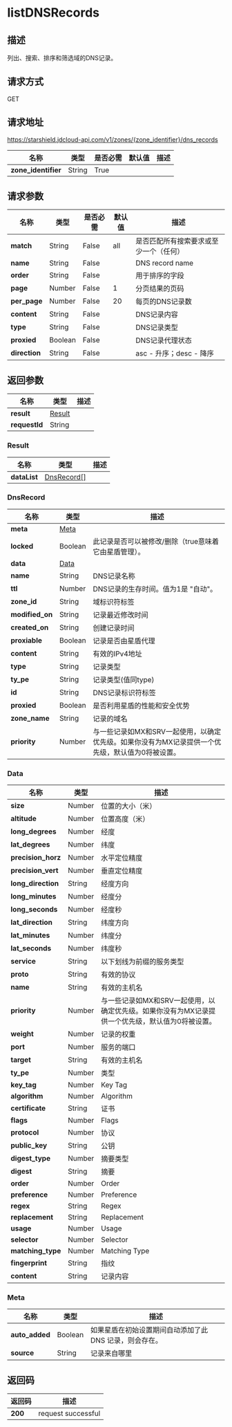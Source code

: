 # listDNSRecords


## 描述
列出、搜索、排序和筛选域的DNS记录。

## 请求方式
GET

## 请求地址
https://starshield.jdcloud-api.com/v1/zones/{zone_identifier}/dns_records

|名称|类型|是否必需|默认值|描述|
|---|---|---|---|---|
|**zone_identifier**|String|True| | |

## 请求参数
|名称|类型|是否必需|默认值|描述|
|---|---|---|---|---|
|**match**|String|False|all|是否匹配所有搜索要求或至少一个（任何）|
|**name**|String|False| |DNS record name|
|**order**|String|False| |用于排序的字段|
|**page**|Number|False|1|分页结果的页码|
|**per_page**|Number|False|20|每页的DNS记录数|
|**content**|String|False| |DNS记录内容|
|**type**|String|False| |DNS记录类型|
|**proxied**|Boolean|False| |DNS记录代理状态|
|**direction**|String|False| |asc - 升序；desc - 降序|


## 返回参数
|名称|类型|描述|
|---|---|---|
|**result**|[Result](listDNSRecords#result)| |
|**requestId**|String| |

### <div id="result">Result</div>
|名称|类型|描述|
|---|---|---|
|**dataList**|[DnsRecord[]](listDNSRecords#dnsrecord)| |
### <div id="dnsrecord">DnsRecord</div>
|名称|类型|描述|
|---|---|---|
|**meta**|[Meta](listDNSRecords#meta)| |
|**locked**|Boolean|此记录是否可以被修改/删除（true意味着它由星盾管理）。|
|**data**|[Data](listDNSRecords#data)| |
|**name**|String|DNS记录名称|
|**ttl**|Number|DNS记录的生存时间。值为1是 "自动"。|
|**zone_id**|String|域标识符标签|
|**modified_on**|String|记录最近修改时间|
|**created_on**|String|创建记录时间|
|**proxiable**|Boolean|记录是否由星盾代理|
|**content**|String|有效的IPv4地址|
|**type**|String|记录类型|
|**ty_pe**|String|记录类型(值同type)|
|**id**|String|DNS记录标识符标签|
|**proxied**|Boolean|是否利用星盾的性能和安全优势|
|**zone_name**|String|记录的域名|
|**priority**|Number|与一些记录如MX和SRV一起使用，以确定优先级。如果你没有为MX记录提供一个优先级，默认值为0将被设置。|
### <div id="data">Data</div>
|名称|类型|描述|
|---|---|---|
|**size**|Number|位置的大小（米）|
|**altitude**|Number|位置高度（米）|
|**long_degrees**|Number|经度|
|**lat_degrees**|Number|纬度|
|**precision_horz**|Number|水平定位精度|
|**precision_vert**|Number|垂直定位精度|
|**long_direction**|String|经度方向|
|**long_minutes**|Number|经度分|
|**long_seconds**|Number|经度秒|
|**lat_direction**|String|纬度方向|
|**lat_minutes**|Number|纬度分|
|**lat_seconds**|Number|纬度秒|
|**service**|String|以下划线为前缀的服务类型|
|**proto**|String|有效的协议|
|**name**|String|有效的主机名|
|**priority**|Number|与一些记录如MX和SRV一起使用，以确定优先级。如果你没有为MX记录提供一个优先级，默认值为0将被设置。|
|**weight**|Number|记录的权重|
|**port**|Number|服务的端口|
|**target**|String|有效的主机名|
|**ty_pe**|Number|类型|
|**key_tag**|Number|Key Tag|
|**algorithm**|Number|Algorithm|
|**certificate**|String|证书|
|**flags**|Number|Flags|
|**protocol**|Number|协议|
|**public_key**|String|公钥|
|**digest_type**|Number|摘要类型|
|**digest**|String|摘要|
|**order**|Number|Order|
|**preference**|Number|Preference|
|**regex**|String|Regex|
|**replacement**|String|Replacement|
|**usage**|Number|Usage|
|**selector**|Number|Selector|
|**matching_type**|Number|Matching Type|
|**fingerprint**|String|指纹|
|**content**|String|记录内容|
### <div id="meta">Meta</div>
|名称|类型|描述|
|---|---|---|
|**auto_added**|Boolean|如果星盾在初始设置期间自动添加了此 DNS 记录，则会存在。|
|**source**|String|记录来自哪里|

## 返回码
|返回码|描述|
|---|---|
|**200**|request successful|
